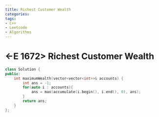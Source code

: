 ```yaml
---
title: Richest Customer Wealth
categories:
tags:
- C++
- Leetcode
- Algorithms
---
```


# <-E 1672> Richest Customer Wealth

```c++
class Solution {
public:
    int maximumWealth(vector<vector<int>>& accounts) {
        int ans = -1;
        for(auto i : accounts){
            ans = max(accumulate(i.begin(), i.end(), 0), ans);
        }
        return ans;
    }
};
```

